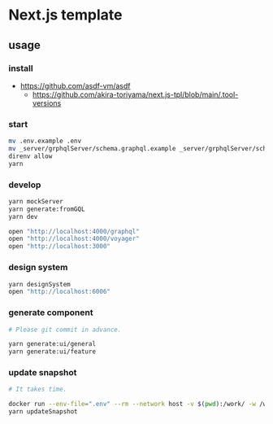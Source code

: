 # Next.js template

## usage

### install

- https://github.com/asdf-vm/asdf
  - https://github.com/akira-toriyama/next.js-tpl/blob/main/.tool-versions

### start

```bash
mv .env.example .env
mv _server/grphqlServer/schema.graphql.example _server/grphqlServer/schema.graphql
direnv allow
yarn
```

### develop

```bash
yarn mockServer
yarn generate:fromGQL
yarn dev

open "http://localhost:4000/graphql"
open "http://localhost:4000/voyager"
open "http://localhost:3000"
```

### design system

```bash
yarn designSystem
open "http://localhost:6006"
```

### generate component

```bash
# Please git commit in advance.

yarn generate:ui/general
yarn generate:ui/feature
```

### update snapshot

```bash
# It takes time.

docker run --env-file=".env" --rm --network host -v $(pwd):/work/ -w /work/ -it mcr.microsoft.com/playwright /bin/bash
yarn updateSnapshot
```
